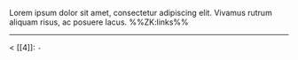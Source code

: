 Lorem ipsum dolor sit amet, consectetur adipiscing elit. Vivamus rutrum aliquam risus, ac posuere lacus.
%%ZK:links%%
***
$<$ [[4]]: `-`
